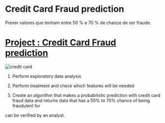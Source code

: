 # Credit Card Fraud prediction

  Prever valores que tenham entre 50 % e 70 % de chance de ser fraude.

# [Project  :  Credit Card Fraud prediction](https://github.com/bezerraluis/Luis_Paulo_Portf-lio/blob/master/Projeto_A%C3%A7%C3%A3o_humana_em_Fraude_de_cart%C3%A3o_de_cr%C3%A9dito.ipynb)

![credit card](https://github.com/bezerraluis/Luis-Paulo-Bezerra/blob/master/images/credit%20card.jpg)



1. Perform exploratory data analysis


2. Perform treatment and check which features will be needed


3. Create an algorithm that makes a probabilistic prediction with credit card fraud data and returns data that has a 50% to 70% chance of being fraudulent for

can be verified by an analyst.

 
 





 
 
 
 
 
 
 
 

 
 

 

